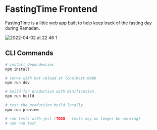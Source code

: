 # FastingTime Frontend

FastingTime is a little web app built to help keep track of the fasting day during Ramadan.

![2022-04-02 at 22 46 1](https://user-images.githubusercontent.com/458311/161417002-0920b651-8313-444a-9985-1ebcbeb968db.png)

## CLI Commands

```bash
# install dependencies
npm install

# serve with hot reload at localhost:8080
npm run dev

# build for production with minification
npm run build

# test the production build locally
npm run preview

# run tests with jest (TODO - tests may no longer be working)
# npm run test
```
